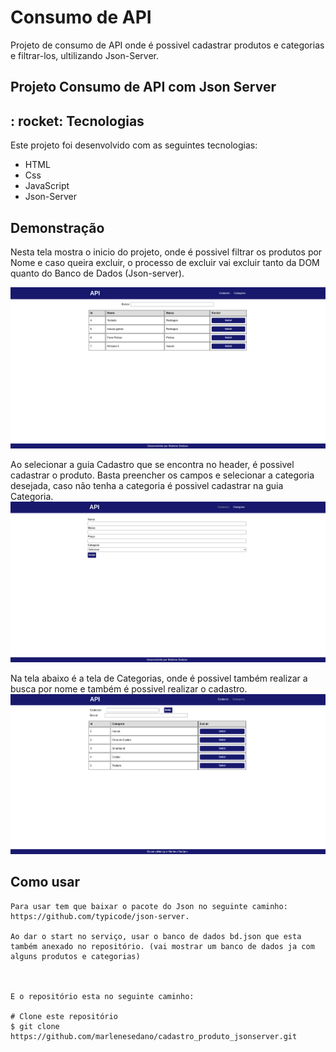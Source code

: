 # Consumo de API

Projeto de consumo de API onde é possivel cadastrar produtos e categorias e filtrar-los, ultilizando Json-Server.

## Projeto Consumo de API com Json Server


## : rocket: Tecnologias

Este projeto foi desenvolvido com as seguintes tecnologias:

- HTML
- Css
- JavaScript
- Json-Server

                                                     
## Demonstração
 

Nesta tela mostra o inicio do projeto, onde é possivel filtrar os produtos por Nome e caso queira excluir, o processo de excluir vai excluir tanto da DOM quanto do Banco de Dados (Json-server).

<img src="./assets/inicio.png">

Ao selecionar a guia Cadastro que se encontra no header, é possivel cadastrar o produto. Basta preencher os campos e selecionar a categoria desejada, caso não tenha a categoria é possivel cadastrar na guia Categoria.
<img src="./assets/cadproduto.png">
 
Na tela abaixo é a tela de Categorias, onde é possivel também realizar a busca por nome e também é possivel realizar o cadastro.
<img src="./assets/categoria.png">


## Como usar

```
Para usar tem que baixar o pacote do Json no seguinte caminho: https://github.com/typicode/json-server.

Ao dar o start no serviço, usar o banco de dados bd.json que esta também anexado no repositório. (vai mostrar um banco de dados ja com alguns produtos e categorias)



E o repositório esta no seguinte caminho:

# Clone este repositório
$ git clone https://github.com/marlenesedano/cadastro_produto_jsonserver.git




